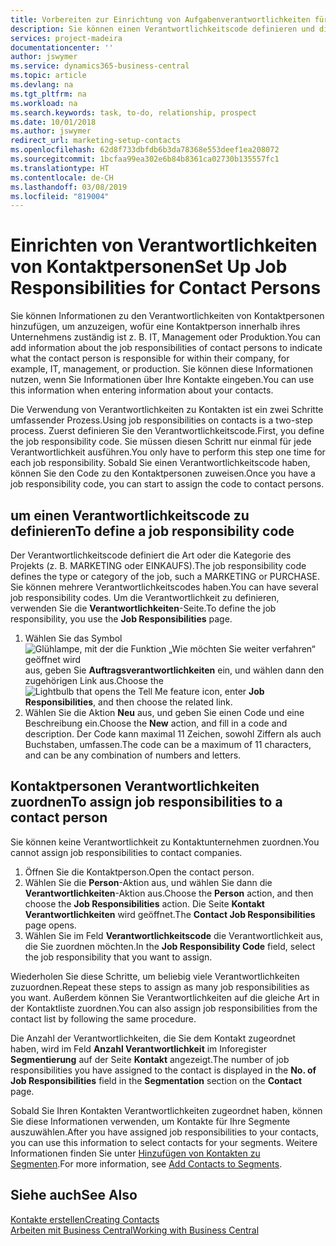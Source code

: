 ```yaml
---
title: Vorbereiten zur Einrichtung von Aufgabenverantwortlichkeiten für Kontakte | Microsoft Docs
description: Sie können einen Verantwortlichkeitscode definieren und diesen einem Kontakt zuweisen, um den Aufgaben anzuzeigen, dass Ihr Kontakt bei dem Unternehmen, z IT, oder Produktion verantwortlich ist.
services: project-madeira
documentationcenter: ''
author: jswymer
ms.service: dynamics365-business-central
ms.topic: article
ms.devlang: na
ms.tgt_pltfrm: na
ms.workload: na
ms.search.keywords: task, to-do, relationship, prospect
ms.date: 10/01/2018
ms.author: jswymer
redirect_url: marketing-setup-contacts
ms.openlocfilehash: 62d8f733dbfdb6b3da78368e553deef1ea208072
ms.sourcegitcommit: 1bcfaa99ea302e6b84b8361ca02730b135557fc1
ms.translationtype: HT
ms.contentlocale: de-CH
ms.lasthandoff: 03/08/2019
ms.locfileid: "819004"
---
```

# <a name="set-up-job-responsibilities-for-contact-persons"></a><span data-ttu-id="5862c-103">Einrichten von Verantwortlichkeiten von Kontaktpersonen</span><span class="sxs-lookup"><span data-stu-id="5862c-103">Set Up Job Responsibilities for Contact Persons</span></span>
<span data-ttu-id="5862c-104">Sie können Informationen zu den Verantwortlichkeiten von Kontaktpersonen hinzufügen, um anzuzeigen, wofür eine Kontaktperson innerhalb ihres Unternehmens zuständig ist z. B. IT, Management oder Produktion.</span><span class="sxs-lookup"><span data-stu-id="5862c-104">You can add information about the job responsibilities of contact persons to indicate what the contact person is responsible for within their company, for example, IT, management, or production.</span></span> <span data-ttu-id="5862c-105">Sie können diese Informationen nutzen, wenn Sie Informationen über Ihre Kontakte eingeben.</span><span class="sxs-lookup"><span data-stu-id="5862c-105">You can use this information when entering information about your contacts.</span></span>

<span data-ttu-id="5862c-106">Die Verwendung von Verantwortlichkeiten zu Kontakten ist ein zwei Schritte umfassender Prozess.</span><span class="sxs-lookup"><span data-stu-id="5862c-106">Using job responsibilities on contacts is a two-step process.</span></span> <span data-ttu-id="5862c-107">Zuerst definieren Sie den Verantwortlichkeitscode.</span><span class="sxs-lookup"><span data-stu-id="5862c-107">First, you define the job responsibility code.</span></span> <span data-ttu-id="5862c-108">Sie müssen diesen Schritt nur einmal für jede Verantwortlichkeit ausführen.</span><span class="sxs-lookup"><span data-stu-id="5862c-108">You only have to perform this step one time for each job responsibility.</span></span> <span data-ttu-id="5862c-109">Sobald Sie einen Verantwortlichkeitscode haben, können Sie den Code zu den Kontaktpersonen zuweisen.</span><span class="sxs-lookup"><span data-stu-id="5862c-109">Once you have a job responsibility code, you can start to assign the code to contact persons.</span></span>

## <a name="to-define-a-job-responsibility-code"></a><span data-ttu-id="5862c-110">um einen Verantwortlichkeitscode zu definieren</span><span class="sxs-lookup"><span data-stu-id="5862c-110">To define a job responsibility code</span></span>
<span data-ttu-id="5862c-111">Der Verantwortlichkeitscode definiert die Art oder die Kategorie des Projekts (z. B. MARKETING oder EINKAUFS).</span><span class="sxs-lookup"><span data-stu-id="5862c-111">The job responsibility code defines the type or category of the job, such a MARKETING or PURCHASE.</span></span> <span data-ttu-id="5862c-112">Sie können mehrere Verantwortlichkeitscodes haben.</span><span class="sxs-lookup"><span data-stu-id="5862c-112">You can have several job responsibility codes.</span></span> <span data-ttu-id="5862c-113">Um die Verantwortlichkeit zu definieren, verwenden Sie die **Verantwortlichkeiten**-Seite.</span><span class="sxs-lookup"><span data-stu-id="5862c-113">To define the job responsibility, you use the **Job Responsibilities** page.</span></span>

1. <span data-ttu-id="5862c-114">Wählen Sie das Symbol ![Glühlampe, mit der die Funktion „Wie möchten Sie weiter verfahren“ geöffnet wird](media/ui-search/search_small.png "Wie möchten Sie weiter verfahren?") aus, geben Sie **Auftragsverantwortlichkeiten** ein, und wählen dann den zugehörigen Link aus.</span><span class="sxs-lookup"><span data-stu-id="5862c-114">Choose the ![Lightbulb that opens the Tell Me feature](media/ui-search/search_small.png "Tell me what you want to do") icon, enter **Job Responsibilities**, and then choose the related link.</span></span>
2. <span data-ttu-id="5862c-115">Wählen Sie die Aktion **Neu** aus, und geben Sie einen Code und eine Beschreibung ein.</span><span class="sxs-lookup"><span data-stu-id="5862c-115">Choose the **New** action, and fill in a code and description.</span></span> <span data-ttu-id="5862c-116">Der Code kann maximal 11 Zeichen, sowohl Ziffern als auch Buchstaben, umfassen.</span><span class="sxs-lookup"><span data-stu-id="5862c-116">The code can be a maximum of 11 characters, and can be any combination of numbers and letters.</span></span>

## <a name="to-assign-job-responsibilities-to-a-contact-person"></a><span data-ttu-id="5862c-117">Kontaktpersonen Verantwortlichkeiten zuordnen</span><span class="sxs-lookup"><span data-stu-id="5862c-117">To assign job responsibilities to a contact person</span></span>
<span data-ttu-id="5862c-118">Sie können keine Verantwortlichkeit zu Kontaktunternehmen zuordnen.</span><span class="sxs-lookup"><span data-stu-id="5862c-118">You cannot assign job responsibilities to contact companies.</span></span>

1. <span data-ttu-id="5862c-119">Öffnen Sie die Kontaktperson.</span><span class="sxs-lookup"><span data-stu-id="5862c-119">Open the contact person.</span></span>
2. <span data-ttu-id="5862c-120">Wählen Sie die **Person**-Aktion aus, und wählen Sie dann die **Verantwortlichkeiten**-Aktion aus.</span><span class="sxs-lookup"><span data-stu-id="5862c-120">Choose the **Person** action, and then choose the **Job Responsibilities** action.</span></span> <span data-ttu-id="5862c-121">Die Seite **Kontakt Verantwortlichkeiten** wird geöffnet.</span><span class="sxs-lookup"><span data-stu-id="5862c-121">The **Contact Job Responsibilities** page opens.</span></span>
3. <span data-ttu-id="5862c-122">Wählen Sie im Feld **Verantwortlichkeitscode** die Verantwortlichkeit aus, die Sie zuordnen möchten.</span><span class="sxs-lookup"><span data-stu-id="5862c-122">In the **Job Responsibility Code** field, select the job responsibility that you want to assign.</span></span>

<span data-ttu-id="5862c-123">Wiederholen Sie diese Schritte, um beliebig viele Verantwortlichkeiten zuzuordnen.</span><span class="sxs-lookup"><span data-stu-id="5862c-123">Repeat these steps to assign as many job responsibilities as you want.</span></span> <span data-ttu-id="5862c-124">Außerdem können Sie Verantwortlichkeiten auf die gleiche Art in der Kontaktliste zuordnen.</span><span class="sxs-lookup"><span data-stu-id="5862c-124">You can also assign job responsibilities from the contact list by following the same procedure.</span></span>

<span data-ttu-id="5862c-125">Die Anzahl der Verantwortlichkeiten, die Sie dem Kontakt zugeordnet haben, wird im Feld **Anzahl Verantwortlichkeit** im Inforegister **Segmentierung** auf der Seite **Kontakt** angezeigt.</span><span class="sxs-lookup"><span data-stu-id="5862c-125">The number of job responsibilities you have assigned to the contact is displayed in the **No. of Job Responsibilities** field in the **Segmentation** section on the **Contact** page.</span></span>

<span data-ttu-id="5862c-126">Sobald Sie Ihren Kontakten Verantwortlichkeiten zugeordnet haben, können Sie diese Informationen verwenden, um Kontakte für Ihre Segmente auszuwählen.</span><span class="sxs-lookup"><span data-stu-id="5862c-126">After you have assigned job responsibilities to your contacts, you can use this information to select contacts for your segments.</span></span> <span data-ttu-id="5862c-127">Weitere Informationen finden Sie unter [Hinzufügen von Kontakten zu Segmenten](marketing-add-contact-segment.md).</span><span class="sxs-lookup"><span data-stu-id="5862c-127">For more information, see [Add Contacts to Segments](marketing-add-contact-segment.md).</span></span>

## <a name="see-also"></a><span data-ttu-id="5862c-128">Siehe auch</span><span class="sxs-lookup"><span data-stu-id="5862c-128">See Also</span></span>
[<span data-ttu-id="5862c-129">Kontakte erstellen</span><span class="sxs-lookup"><span data-stu-id="5862c-129">Creating Contacts</span></span>](marketing-create-contact-companies.md)  
[<span data-ttu-id="5862c-130">Arbeiten mit Business Central</span><span class="sxs-lookup"><span data-stu-id="5862c-130">Working with Business Central</span></span>](ui-work-product.md)
